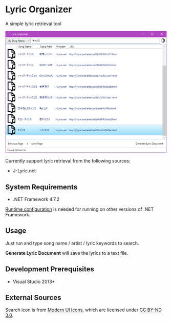 # Lyric Organizer
A simple lyric retrieval tool

<p align="center">
  <img src="https://github.com/xlfdll/xlfdll.github.io/raw/master/images/projects/LyricOrganizer.png"
       alt="Lyric Organizer">
</p>

Currently support lyric retrieval from the following sources:

* J-Lyric.net

## System Requirements
* .NET Framework 4.7.2

[Runtime configuration](https://docs.microsoft.com/en-us/dotnet/framework/migration-guide/how-to-configure-an-app-to-support-net-framework-4-or-4-5) is needed for running on other versions of .NET Framework.

## Usage
Just run and type song name / artist / lyric keywords to search.

**Generate Lyric Document** will save the lyrics to a text file.

## Development Prerequisites
* Visual Studio 2013+

## External Sources
Search icon is from [Modern UI Icons](http://modernuiicons.com/), which are licensed under [CC BY-ND 3.0](https://github.com/Templarian/WindowsIcons/blob/master/WindowsPhone/license.txt).
